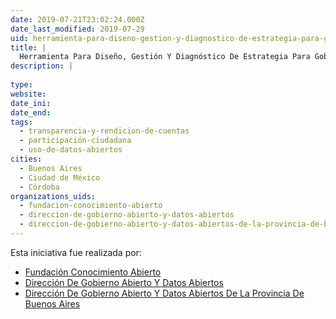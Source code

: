 ```yaml
---
date: 2019-07-21T23:02:24.000Z
date_last_modified: 2019-07-29
uid: herramienta-para-diseno-gestion-y-diagnostico-de-estrategia-para-gobiernos-locales-abiertos
title: |
  Herramienta Para Diseño, Gestión Y Diagnóstico De Estrategia Para Gobiernos Locales Abiertos
description: |
  
type: 
website: 
date_ini: 
date_end: 
tags:
  - transparencia-y-rendicion-de-cuentas
  - participación-ciudadana
  - uso-de-datos-abiertos
cities: 
  - Buenos Aires
  - Ciudad de México
  - Córdoba
organizations_uids:
  - fundacion-conocimiento-abierto
  - direccion-de-gobierno-abierto-y-datos-abiertos
  - direccion-de-gobierno-abierto-y-datos-abiertos-de-la-provincia-de-buenos-aires
---
```


Esta iniciativa fue realizada por:

- [Fundación Conocimiento Abierto](/organizaciones/fundacion-conocimiento-abierto)
- [Dirección De Gobierno Abierto Y Datos Abiertos](/organizaciones/direccion-de-gobierno-abierto-y-datos-abiertos)
- [Dirección De Gobierno Abierto Y Datos Abiertos De La Provincia De Buenos Aires](/organizaciones/direccion-de-gobierno-abierto-y-datos-abiertos-de-la-provincia-de-buenos-aires)
